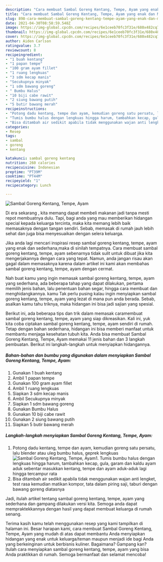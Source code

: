 ```yaml
---
description: "Cara membuat Sambal Goreng Kentang, Tempe, Ayam yang enak dan Mudah Dibuat"
title: "Cara membuat Sambal Goreng Kentang, Tempe, Ayam yang enak dan Mudah Dibuat"
slug: 898-cara-membuat-sambal-goreng-kentang-tempe-ayam-yang-enak-dan-mudah-dibuat
date: 2021-04-30T08:58:59.548Z
image: https://img-global.cpcdn.com/recipes/6e1ceeb70fc3f31e/680x482cq70/sambal-goreng-kentang-tempe-ayam-foto-resep-utama.jpg
thumbnail: https://img-global.cpcdn.com/recipes/6e1ceeb70fc3f31e/680x482cq70/sambal-goreng-kentang-tempe-ayam-foto-resep-utama.jpg
cover: https://img-global.cpcdn.com/recipes/6e1ceeb70fc3f31e/680x482cq70/sambal-goreng-kentang-tempe-ayam-foto-resep-utama.jpg
author: Aiden Carlson
ratingvalue: 3.7
reviewcount: 8
recipeingredient:
- "1 buah kentang"
- "1 papan tempe"
- "100 gram ayam fillet"
- "1 ruang lengkuas"
- "3 sdm kecap manis"
- "Secukupnya minyak"
- "1 sdm bawang goreng"
- " Bumbu Halus"
- "10 biji cabe rawit"
- "2 siung bawang putih"
- "5 butir bawang merah"
recipeinstructions:
- "Potong dadu kentang, tempe dan ayam, kemudian goreng satu persatu, lalu blender atau uleg bumbu halus, geprek lengkuas"
- "Tumis bumbu halus dengan lengkuas hingga harum, tambahkan kecap, gula, garam dan kaldu ayam aduk sebentar masukkan kentang, tempe dan ayam aduk-aduk lagi hingga tercampur rata"
- "Bisa ditambah air sedikit apabila tidak menggunakan wajan anti lengket, test rasa kemudian matikan kompor, tata dalam piring saji, taburi dengan bawang goreng diatasnya"
categories:
- Resep
tags:
- sambal
- goreng
- kentang

katakunci: sambal goreng kentang 
nutrition: 260 calories
recipecuisine: Indonesian
preptime: "PT39M"
cooktime: "PT44M"
recipeyield: "1"
recipecategory: Lunch

---
```



![Sambal Goreng Kentang, Tempe, Ayam](https://img-global.cpcdn.com/recipes/6e1ceeb70fc3f31e/680x482cq70/sambal-goreng-kentang-tempe-ayam-foto-resep-utama.jpg)

Di era  sekarang , kita memang dapat membeli makanan jadi tanpa mesti repot membuatnya dulu. Tapi, bagi anda yang mau memberikan hidangan special kepada keluarga tercinta, maka kita memang lebih baik memasaknya dengan tangan sendiri. Sebab, memasak di rumah jauh lebih sehat dan juga bisa menyesuaikan dengan selera keluarga.

Jika anda lagi mencari inspirasi resep sambal goreng kentang, tempe, ayam yang enak dan sederhana,maka di sinilah tempatnya. Cara membuat sambal goreng kentang, tempe, ayam  sebenarnya tidak sulit untuk dibuat jika kita mengerjakannya dengan cara yang tepat. Namun, anda jangan risau akan gagal dalam memasaknya 
karena dalam artikel ini kami akan membahas sambal goreng kentang, tempe, ayam dengan cermat.  



Nah buat kamu yang ingin memasak sambal goreng kentang, tempe, ayam yang sederhana, ada beberapa tahap yang dapat dilakukan, pertama memilih jenis bahan, lalu penentuan bahan segar, hingga cara membuat dan menghidangkannya. kamu Tak perlu pusing kalau ingin menyiapkan sambal goreng kentang, tempe, ayam yang lezat di mana pun anda berada. Sebab, asalkan kamu  tahu triknya, maka hidangan ini bisa jadi sajian yang spesial.

Berikut ini, ada beberapa tips dan trik dalam memasak caramembuat sambal goreng kentang, tempe, ayam yang siap dikreasikan. Kali ini, yuk kita coba ciptakan sambal goreng kentang, tempe, ayam sendiri di rumah. Tetap dengan bahan sederhana, hidangan ini bisa memberi manfaat untuk membantu menjaga kesehatan tubuh kita. Anda bisa membuat Sambal Goreng Kentang, Tempe, Ayam memakai 11 jenis bahan dan 3 langkah pembuatan. Berikut ini langkah-langkah untuk menyiapkan hidangannya.

<!--inarticleads1-->

##### Bahan-bahan dan bumbu yang digunakan dalam menyiapkan Sambal Goreng Kentang, Tempe, Ayam:

1. Gunakan 1 buah kentang
1. Ambil 1 papan tempe
1. Gunakan 100 gram ayam fillet
1. Ambil 1 ruang lengkuas
1. Siapkan 3 sdm kecap manis
1. Ambil Secukupnya minyak
1. Siapkan 1 sdm bawang goreng
1. Gunakan  Bumbu Halus
1. Gunakan 10 biji cabe rawit
1. Gunakan 2 siung bawang putih
1. Siapkan 5 butir bawang merah




<!--inarticleads2-->

##### Langkah-langkah menyiapkan Sambal Goreng Kentang, Tempe, Ayam:

1. Potong dadu kentang, tempe dan ayam, kemudian goreng satu persatu, lalu blender atau uleg bumbu halus, geprek lengkuas
<img src="https://img-global.cpcdn.com/steps/0f041ce0cb04557b/160x128cq70/sambal-goreng-kentang-tempe-ayam-langkah-memasak-1-foto.jpg" alt="Sambal Goreng Kentang, Tempe, Ayam">1. Tumis bumbu halus dengan lengkuas hingga harum, tambahkan kecap, gula, garam dan kaldu ayam aduk sebentar masukkan kentang, tempe dan ayam aduk-aduk lagi hingga tercampur rata
1. Bisa ditambah air sedikit apabila tidak menggunakan wajan anti lengket, test rasa kemudian matikan kompor, tata dalam piring saji, taburi dengan bawang goreng diatasnya




Jadi, itulah artikel tentang  sambal goreng kentang, tempe, ayam  yang sederhana dan gampang dilakukan versi kita. Semoga anda dapat mempraktekkannya dengan hasil yang dapat membuat keluarga di rumah senang. 

Terima kasih kamu telah menggunakan resep yang kami tampilkan di halaman ini. Besar harapan kami, cara membuat  Sambal Goreng Kentang, Tempe, Ayam yang mudah di atas dapat membantu Anda menyiapkan hidangan yang enak untuk keluarga/teman maupun menjadi ide bagi Anda yang berkeinginan untuk berbisnis kuliner. Bagaimana? Gampang kan? Itulah cara menyiapkan sambal goreng kentang, tempe, ayam yang bisa Anda praktikkan di rumah. Semoga bermanfaat dan selamat mencoba!


